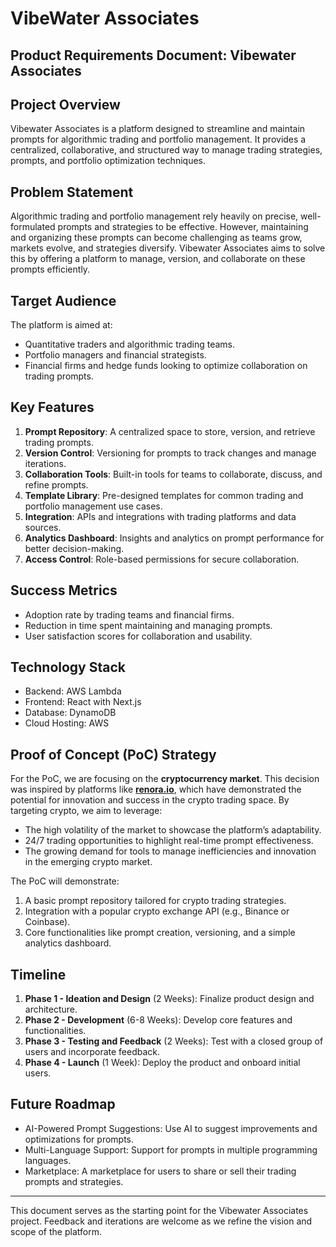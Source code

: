 # VibeWater Associates

## Product Requirements Document: Vibewater Associates

## Project Overview
Vibewater Associates is a platform designed to streamline and maintain prompts for algorithmic trading and portfolio management. It provides a centralized, collaborative, and structured way to manage trading strategies, prompts, and portfolio optimization techniques.

## Problem Statement
Algorithmic trading and portfolio management rely heavily on precise, well-formulated prompts and strategies to be effective. However, maintaining and organizing these prompts can become challenging as teams grow, markets evolve, and strategies diversify. Vibewater Associates aims to solve this by offering a platform to manage, version, and collaborate on these prompts efficiently.

## Target Audience
The platform is aimed at:
- Quantitative traders and algorithmic trading teams.
- Portfolio managers and financial strategists.
- Financial firms and hedge funds looking to optimize collaboration on trading prompts.

## Key Features
1. **Prompt Repository**: A centralized space to store, version, and retrieve trading prompts.
2. **Version Control**: Versioning for prompts to track changes and manage iterations.
3. **Collaboration Tools**: Built-in tools for teams to collaborate, discuss, and refine prompts.
4. **Template Library**: Pre-designed templates for common trading and portfolio management use cases.
5. **Integration**: APIs and integrations with trading platforms and data sources.
6. **Analytics Dashboard**: Insights and analytics on prompt performance for better decision-making.
7. **Access Control**: Role-based permissions for secure collaboration.

## Success Metrics
- Adoption rate by trading teams and financial firms.
- Reduction in time spent maintaining and managing prompts.
- User satisfaction scores for collaboration and usability.

## Technology Stack
- Backend: AWS Lambda
- Frontend: React with Next.js
- Database: DynamoDB
- Cloud Hosting: AWS

## Proof of Concept (PoC) Strategy
For the PoC, we are focusing on the **cryptocurrency market**. This decision was inspired by platforms like **[renora.io](https://renora.io)**, which have demonstrated the potential for innovation and success in the crypto trading space. By targeting crypto, we aim to leverage:
- The high volatility of the market to showcase the platform’s adaptability.
- 24/7 trading opportunities to highlight real-time prompt effectiveness.
- The growing demand for tools to manage inefficiencies and innovation in the emerging crypto market.

The PoC will demonstrate:
1. A basic prompt repository tailored for crypto trading strategies.
2. Integration with a popular crypto exchange API (e.g., Binance or Coinbase).
3. Core functionalities like prompt creation, versioning, and a simple analytics dashboard.

## Timeline
1. **Phase 1 - Ideation and Design** (2 Weeks): Finalize product design and architecture.
2. **Phase 2 - Development** (6-8 Weeks): Develop core features and functionalities.
3. **Phase 3 - Testing and Feedback** (2 Weeks): Test with a closed group of users and incorporate feedback.
4. **Phase 4 - Launch** (1 Week): Deploy the product and onboard initial users.

## Future Roadmap
- AI-Powered Prompt Suggestions: Use AI to suggest improvements and optimizations for prompts.
- Multi-Language Support: Support for prompts in multiple programming languages.
- Marketplace: A marketplace for users to share or sell their trading prompts and strategies.

---

This document serves as the starting point for the Vibewater Associates project. Feedback and iterations are welcome as we refine the vision and scope of the platform.
